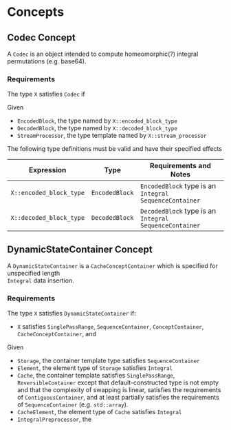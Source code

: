 # Concepts

## Codec Concept

A ```Codec``` is an object intended to compute homeomorphic(?) integral permutations (e.g. base64).

### Requirements

The type ```X``` satisfies ```Codec``` if

Given
* ```EncodedBlock```, the type named by ```X::encoded_block_type```
* ```DecodedBlock```, the type named by ```X::decoded_block_type```
* ```StreamProcessor```, the type template named by ```X::stream_processor```

The following type definitions must be valid and have their specified effects

|Expression                 |Type              |Requirements and Notes         |
|---------------------------|------------------|-------------------------------|
|```X::encoded_block_type```|```EncodedBlock```|```EncodedBlock``` type is an ```Integral``` ```SequenceContainer```|
|```X::decoded_block_type```|```DecodedBlock```|```DecodedBlock``` type is an ```Integral``` ```SequenceContainer```|



## DynamicStateContainer Concept

A ```DynamicStateContainer``` is a ```CacheConceptContainer``` which is specified for unspecified length  
```Integral```  data insertion.

### Requirements

The type ```X``` satisfies ```DynamicStateContainer``` if:
* ```X``` satisfies ```SinglePassRange```,  ```SequenceContainer```, ```ConceptContainer```, ```CacheConceptContainer```, and

Given
* ```Storage```, the container template type satisfies ```SequenceContainer``` 
* ```Element```, the element type of ```Storage``` satisfies ```Integral```
* ```Cache```, the container template satisfies ```SinglePassRange```, ```ReversibleContainer``` except that 
default-constructed type is not empty and that the complexity of swapping is linear, satisfies the requirements of 
```ContiguousContainer```, and at least partially satisfies the requirements of ```SequenceContainer``` (e.g. 
```std::array```). 
* ```CacheElement```, the element type of ```Cache``` satisfies ```Integral```
* ```IntegralPreprocessor```, the 
